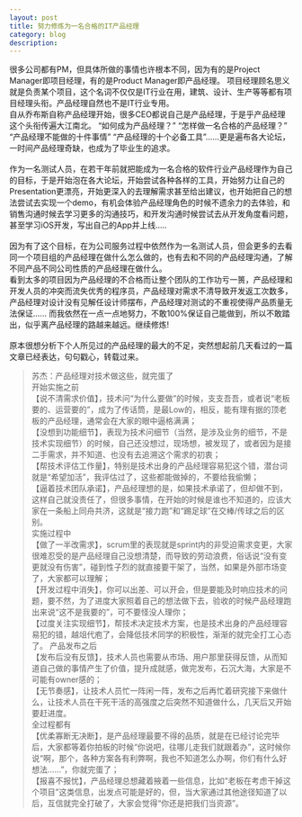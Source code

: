 ```yaml
---
layout: post
title: 努力修炼为一名合格的IT产品经理
category: blog
description: 
---
```

很多公司都有PM，但具体所做的事情也许根本不同，因为有的是Project Manager即项目经理，有的是Product Manager即产品经理。
项目经理顾名思义就是负责某个项目，这个名词不仅仅是IT行业在用，建筑、设计、生产等等都有项目经理头衔。产品经理自然也不是IT行业专用。
<br>自从乔布斯自称产品经理开始，很多CEO都说自己是产品经理，于是乎产品经理这个头衔传遍大江南北。 “如何成为产品经理？”  “怎样做一名合格的产品经理？”   “产品经理不能做的十件事情” “产品经理的十个必备工具”......更是遍布各大论坛，一时间产品经理奇缺，也成为了毕业生的追求。
<br> 
<br>作为一名测试人员，在若干年前就把能成为一名合格的软件行业产品经理作为自己的目标，于是开始泡在各大论坛，开始尝试各种各样的工具，开始努力让自己的Presentation更漂亮，开始更深入的去理解需求甚至给出建议，也开始把自己的想法尝试去实现一个demo，有机会体验产品经理角色的时候不遗余力的去体验，和销售沟通时候去学习更多的沟通技巧，和开发沟通时候尝试去从开发角度看问题，甚至学习iOS开发，写出自己的App并上线.....
<br>
<br>因为有了这个目标，在为公司服务过程中依然作为一名测试人员，但会更多的去看同一个项目组的产品经理在做什么怎么做的，也有去和不同的产品经理沟通，了解不同产品不同公司性质的产品经理在做什么。
<br>看到太多的项目因为产品经理的不合格而让整个团队的工作功亏一篑，产品经理和开发人员的冲突而流失优秀的程序员，产品经理对需求不清导致开发返工次数多，产品经理对设计没有见解任设计师摆布，产品经理对测试的不重视使得产品质量无法保证...... 而我依然在一点一点地努力，不敢100%保证自己能做到，所以不敢踏出，似乎离产品经理的路越来越远。继续修炼!
<br>
<br>原本很想分析下个人所见过的产品经理的最大的不足，突然想起前几天看过的一篇文章已经表达，句句戳心，转载过来。
<br>
> 苏杰：产品经理对技术做这些，就完蛋了
<br>开始实施之前
<br>【说不清需求价值】，技术问“为什么要做”的时候，支支吾吾，或者说“老板要的、运营要的”，成为了传话筒，是最Low的，相反，能有理有据的顶老板的产品经理，通常会在大家的眼中逼格满满；
<br>【没想到功能细节】，表现为技术问细节（当然，是涉及业务的细节，不是技术实现细节）的时候，自己还没想过，现场想，被发现了，或者因为是接二手需求，并不知道、也没有去追溯这个需求的初衷；
<br>【帮技术评估工作量】，特别是技术出身的产品经理容易犯这个错，潜台词就是“希望加活”，我评估过了，这些都能做掉的，不要给我偷懒；
<br>【逼着技术团队承诺】，产品经理想的是，如果技术承诺了，但却做不到，这样自己就没责任了，但很多事情，在开始的时候是谁也不知道的，应该大家在一条船上同舟共济，这就是“接力跑”和“踢足球”在交棒/传球之后的区别。
<br>实施过程中
<br>【做了一半改需求】，scrum里的表现就是sprint内的非受迫需求变更，大家很难忍受的是产品经理自己没想清楚，而导致的劳动浪费，俗话说“没有变更就没有伤害”，碰到性子烈的就直接要干架了，当然，如果是外部市场变了，大家都可以理解；
<br>【开发过程中消失】，你可以出差、可以开会，但是要能及时响应技术的问题，要不然，为了进度大家照着自己的想法做下去，验收的时候产品经理跑出来说“这不是我要的”，可不要怪没人理你；
<br>【过度关注实现细节】，帮技术决定技术方案，也是技术出身的产品经理容易犯的错，越俎代庖了，会降低技术同学的积极性，渐渐的就完全打工心态了。
产品发布之后
<br>【发布后没有反馈】，技术人员也需要从市场、用户那里获得反馈，从而知道自己做的事情产生了价值，提升成就感，做完发布，石沉大海，大家是不可能有owner感的；
<br>【无节奏感】，让技术人员忙一阵闲一阵，发布之后再忙着研究接下来做什么，让技术人员在干死干活的高强度之后突然不知道做什么，几天后又开始要赶进度。
<br>全过程都有
<br>【优柔寡断无决断】，是产品经理最要不得的品质，就是在已经讨论完毕后，大家都等着你拍板的时候“你说吧，往哪儿走我们就跟着办”，这时候你说“啊，那个，各种方案各有利弊啊，我也不知道怎么办啊，你们有什么好想法……”，你就完蛋了；
<br>【报喜不报忧】，产品经理总想藏着掖着一些信息，比如“老板在考虑干掉这个项目”这类信息，出发点可能是好的，但，当大家通过其他途径知道了以后，互信就完全打破了，大家会觉得“你还是把我们当资源”。

[Angelia]:    http://angeliaw.github.com  "Angelia"